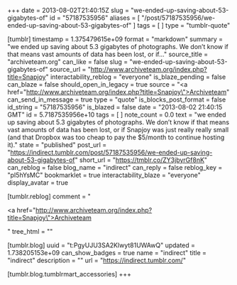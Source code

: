 +++
date = 2013-08-02T21:40:15Z
slug = "we-ended-up-saving-about-53-gigabytes-of"
id = "57187535956"
aliases = [ "/post/57187535956/we-ended-up-saving-about-53-gigabytes-of" ]
tags = [ ]
type = "tumblr-quote"

[tumblr]
timestamp = 1.375479615e+09
format = "markdown"
summary = "we ended up saving about 5.3 gigabytes of photographs. We don’t know if that means vast amounts of data has been lost, or if..."
source_title = "archiveteam.org"
can_like = false
slug = "we-ended-up-saving-about-53-gigabytes-of"
source_url = "http://www.archiveteam.org/index.php?title=Snapjoy"
interactability_reblog = "everyone"
is_blaze_pending = false
can_blaze = false
should_open_in_legacy = true
source = "<a href=\"http://www.archiveteam.org/index.php?title=Snapjoy\">Archiveteam</a>"
can_send_in_message = true
type = "quote"
is_blocks_post_format = false
id_string = "57187535956"
is_blazed = false
date = "2013-08-02 21:40:15 GMT"
id = 5.7187535956e+10
tags = [ ]
note_count = 0.0
text = "we ended up saving about 5.3 gigabytes of photographs. We don&rsquo;t know if that means vast amounts of data has been lost, or if Snapjoy was just really really small (and that Dropbox was too cheap to pay the $5/month to continue hosting it)."
state = "published"
post_url = "https://indirect.tumblr.com/post/57187535956/we-ended-up-saving-about-53-gigabytes-of"
short_url = "https://tmblr.co/ZY3jbyrGf8nK"
can_reblog = false
blog_name = "indirect"
can_reply = false
reblog_key = "pI5hYsMC"
bookmarklet = true
interactability_blaze = "everyone"
display_avatar = true

[tumblr.reblog]
comment = "<p><a href=\"http://www.archiveteam.org/index.php?title=Snapjoy\">Archiveteam</a></p>"
tree_html = ""

[tumblr.blog]
uuid = "t:PgyUJU3SA2Klwyt81UWAwQ"
updated = 1.738205153e+09
can_show_badges = true
name = "indirect"
title = "indirect"
description = ""
url = "https://indirect.tumblr.com/"

[tumblr.blog.tumblrmart_accessories]
+++
